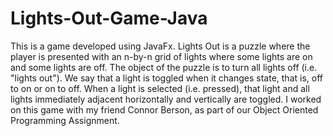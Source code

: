 # Lights-Out-Game-Java
This is a game developed using JavaFx. Lights Out is a puzzle where the player is presented with an n-by-n grid of lights where some lights are on and some lights are off.  The object of the puzzle is to turn all lights off (i.e. "lights out").  We say that a light is toggled when it changes state, that is, off to on or on to off.  When a light is selected (i.e. pressed), that light and all lights immediately adjacent horizontally and vertically are toggled.  I worked on this game with my friend Connor Berson, as part of our Object Oriented Programming Assignment. 
